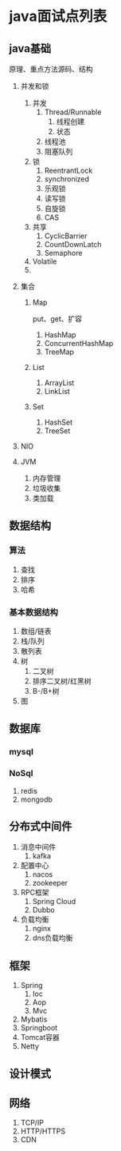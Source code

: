 # java面试点列表

## java基础

原理、重点方法源码、结构

1. 并发和锁

    1. 并发
        1. Thread/Runnable
            1. 线程创建	
            2. 状态
        2. 线程池
        3. 阻塞队列
    2. 锁
        1. ReentrantLock
        2. synchronized
        3. 乐观锁
        4. 读写锁
        5. 自旋锁
        6. CAS
    3. 共享
        1. CyclicBarrier
        2. CountDownLatch
        3. Semaphore
    4. Volatile
    5. 

2. 集合

    1. Map

        put、get、扩容

        1. HashMap
        2. ConcurrentHashMap
        3. TreeMap

    2. List

        1. ArrayList
        2. LinkList

    3. Set

        1. HashSet
        2. TreeSet

3. NIO

4. JVM

    1. 内存管理
    2. 垃圾收集
    3. 类加载



## 数据结构

### 算法

1. 查找
2. 排序
3. 哈希

### 基本数据结构

1. 数组/链表
2. 栈/队列
3. 散列表
4. 树
    1. 二叉树
    2. 排序二叉树/红黑树
    3. B-/B+树
5. 图

## 数据库

### mysql

### NoSql

1. redis
2. mongodb

## 分布式中间件

1. 消息中间件
    1. kafka
2. 配置中心
    1. nacos
    2. zookeeper
3. RPC框架
    1. Spring Cloud
    2. Dubbo
4. 负载均衡
    1. nginx
    2. dns负载均衡

## 框架

1. Spring
    1. Ioc
    2. Aop
    3. Mvc
2. Mybatis
3. Springboot
4. Tomcat容器
5. Netty

## 设计模式

## 网络

1. TCP/IP
2. HTTP/HTTPS
3. CDN